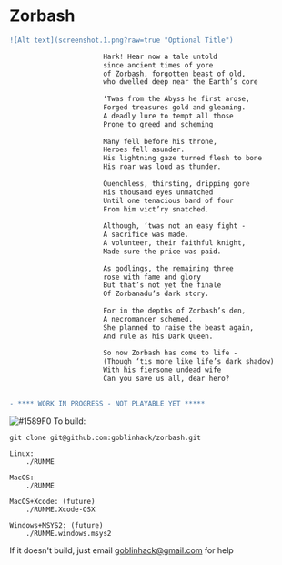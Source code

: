 # Zorbash
                        
```diff
![Alt text](screenshot.1.png?raw=true "Optional Title")

                       Hark! Hear now a tale untold
                       since ancient times of yore
                       of Zorbash, forgotten beast of old, 
                       who dwelled deep near the Earth’s core
                       
                       ‘Twas from the Abyss he first arose,
                       Forged treasures gold and gleaming. 
                       A deadly lure to tempt all those
                       Prone to greed and scheming
                       
                       Many fell before his throne, 
                       Heroes fell asunder.
                       His lightning gaze turned flesh to bone
                       His roar was loud as thunder.
                       
                       Quenchless, thirsting, dripping gore
                       His thousand eyes unmatched
                       Until one tenacious band of four
                       From him vict’ry snatched. 
                       
                       Although, ‘twas not an easy fight -
                       A sacrifice was made.
                       A volunteer, their faithful knight,
                       Made sure the price was paid. 
                       
                       As godlings, the remaining three
                       rose with fame and glory
                       But that’s not yet the finale
                       Of Zorbanadu’s dark story.
                       
                       For in the depths of Zorbash’s den, 
                       A necromancer schemed.
                       She planned to raise the beast again,
                       And rule as his Dark Queen.
                       
                       So now Zorbash has come to life - 
                       (Though ‘tis more like life’s dark shadow)
                       With his fiersome undead wife
                       Can you save us all, dear hero? 
                       
```

```diff
- **** WORK IN PROGRESS - NOT PLAYABLE YET *****
```

![#1589F0](https://placehold.it/15/1589F0/000000?text=+) To build:

    git clone git@github.com:goblinhack/zorbash.git

    Linux:
        ./RUNME

    MacOS:
        ./RUNME

    MacOS+Xcode: (future)
        ./RUNME.Xcode-OSX

    Windows+MSYS2: (future)
        ./RUNME.windows.msys2

If it doesn't build, just email goblinhack@gmail.com for help

<!--                       Secret Verses:                                         -->
<!--                       Twas not an easy fight, it’s true                      -->
<!--                       But not in the way you think.                          -->
<!--                       Our swords cut deep, drew blood-like goo               -->
<!--                       We fought in perfect sync.                             -->
<!--                                                                              -->
<!--                       But as we slashed, great Zorbash did                   -->
<!--                       Let loose an awful cry                                 -->
<!--                       For though blood streamed from each eyelid,            -->
<!--                       He could not seem to die.                              -->
<!--                                                                              -->
<!--                       We fought for days; the beast did roar                 -->
<!--                       And cry all the more miserably                         -->
<!--                       I found myself filled more and more                    -->
<!--                       with a surprising sympathy.                            -->
<!--                                                                              -->
<!--                       In my own house, I had much gold.                      -->
<!--                       A stash I’d saved away.                                -->
<!--                       How would I feel if someone strolled                   -->
<!--                       Into my house one day?                                 -->
<!--                                                                              -->
<!--                       ‘Twas after all, his residence                         -->
<!--                       We’d strolled into so boldly.                          -->
<!--                       He’d every right, after our offense,                   -->
<!--                       To try and kill us slowly                              -->
<!--                                                                              -->
<!--                       I shared my doubts with my dear friends,               -->
<!--                       And received an unhappy surprise                       -->
<!--                       “Betrayal!” they said. “Well, that debate’s at an end. -->
<!--                       You should be the one that dies!”                      -->
<!--                                                                              -->
<!--                       As it turns out, they’d already decided                -->
<!--                       To resort to the darkest extremes.                     -->
<!--                       My weakness, my pity had provided                      -->
<!--                       An excuse for our glorious team.                       -->
